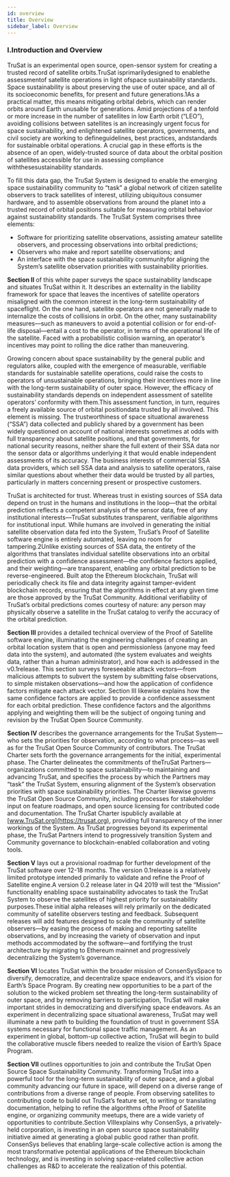 ```yaml
---
id: overview
title: Overview
sidebar_label: Overview
---
```


### I.Introduction and Overview

TruSat is an experimental open source, open-sensor system for creating a trusted record of satellite orbits.TruSat isprimarilydesigned to enablethe assessmentof satellite operations in light ofspace sustainability standards. Space sustainability is about preserving the use of outer space, and all of its socioeconomic benefits, for present and future generations.1As a practical matter, this means mitigating orbital debris, which can render orbits around Earth unusable for generations. Amid projections of a tenfold or more increase in the number of satellites in low Earth orbit (“LEO”), avoiding collisions between satellites is an increasingly urgent focus for space sustainability, and enlightened satellite operators, governments, and civil society are working to defineguidelines, best practices, andstandards for sustainable orbital operations. A crucial gap in these efforts is the absence of an open, widely-trusted source of data about the orbital position of satellites accessible for use in assessing compliance withthesesustainability standards.

To fill this data gap, the TruSat System is designed to enable the emerging space sustainability community to “task” a global network of citizen satellite observers to track satellites of interest, utilizing ubiquitous consumer hardware, and to assemble observations from around the planet into a trusted record of orbital positions suitable for measuring orbital behavior against sustainability standards. The TruSat System comprises three elements:

- Software for prioritizing satellite observations, assisting amateur satellite observers, and processing observations into orbital predictions;
- Observers who make and report satellite observations; and
- An interface with the space sustainability communityfor aligning the System’s satellite observation priorities with sustainability priorities.

**Section II** of this white paper surveys the space sustainability landscape and situates TruSat within it. It describes an externality in the liability framework for space that leaves the incentives of satellite operators misaligned with the common interest in the long-term sustainability of spaceflight. On the one hand, satellite operators are not generally made to internalize the costs of collisions in orbit. On the other, many sustainability measures—such as maneuvers to avoid a potential collision or for end-of-life disposal—entail a cost to the operator, in terms of the operational life of the satellite. Faced with a probabilistic collision warning, an operator’s incentives may point to rolling the dice rather than maneuvering.

Growing concern about space sustainability by the general public and regulators alike, coupled with the emergence of measurable, verifiable standards for sustainable satellite operations, could raise the costs to operators of unsustainable operations, bringing their incentives more in line with the long-term sustainability of outer space. However, the efficacy of sustainability standards depends on independent assessment of satellite operators’ conformity with them.This assessment function, in turn, requires a freely available source of orbital positiondata trusted by all involved. This element is missing. The trustworthiness of space situational awareness (“SSA”) data collected and publicly shared by a government has been widely questioned on account of national interests sometimes at odds with full transparency about satellite positions, and that governments, for national security reasons, neither share the full extent of their SSA data nor the sensor data or algorithms underlying it that would enable independent assessments of its accuracy. The business interests of commercial SSA data providers, which sell SSA data and analysis to satellite operators, raise similar questions about whether their data would be trusted by all parties, particularly in matters concerning present or prospective customers.

TruSat is architected for trust. Whereas trust in existing sources of SSA data depend on trust in the humans and institutions in the loop—that the orbital prediction reflects a competent analysis of the sensor data, free of any institutional interests—TruSat substitutes transparent, verifiable algorithms for institutional input. While humans are involved in generating the initial satellite observation data fed into the System, TruSat’s Proof of Satellite software engine is entirely automated, leaving no room for tampering.2Unlike existing sources of SSA data, the entirety of the algorithms that translates individual satellite observations into an orbital prediction with a confidence assessment—the confidence factors applied, and their weighting—are transparent, enabling any orbital prediction to be reverse-engineered. Built atop the Ethereum blockchain, TruSat will periodically check its file and data integrity against tamper-evident blockchain records, ensuring that the algorithms in effect at any given time are those approved by the TruSat Community. Additional verifiability of TruSat’s orbital predictions comes courtesy of nature: any person may physically observe a satellite in the TruSat catalog to verify the accuracy of the orbital prediction.

**Section III** provides a detailed technical overview of the Proof of Satellite software engine, illuminating the engineering challenges of creating an orbital location system that is open and permissionless (anyone may feed data into the system), and automated (the system evaluates and weights data, rather than a human administrator), and how each is addressed in the v0.1release. This section surveys foreseeable attack vectors—from malicious attempts to subvert the system by submitting false observations, to simple mistaken observations—and how the application of confidence factors mitigate each attack vector. Section III likewise explains how the same confidence factors are applied to provide a confidence assessment for each orbital prediction. These confidence factors and the algorithms applying and weighting them will be the subject of ongoing tuning and revision by the TruSat Open Source Community.

**Section IV** describes the governance arrangements for the TruSat System—who sets the priorities for observation, according to what process—as well as for the TruSat Open Source Community of contributors. The TruSat Charter sets forth the governance arrangements for the initial, experimental phase. The Charter delineates the commitments of theTruSat Partners—organizations committed to space sustainability—to maintaining and advancing TruSat, and specifies the process by which the Partners may “task” the TruSat System, ensuring alignment of the System’s observation priorities with space sustainability priorities. The Charter likewise governs the TruSat Open Source Community, including processes for stakeholder input on feature roadmaps, and open source licensing for contributed code and documentation. The TruSat Charter ispublicly available at [www.TruSat.org](https://trusat.org), providing full transparency of the inner workings of the System. As TruSat progresses beyond its experimental phase, the TruSat Partners intend to progressively transition System and Community governance to blockchain-enabled collaboration and voting tools.

**Section V** lays out a provisional roadmap for further development of the TruSat software over 12-18 months. The version 0.1release is a relatively limited prototype intended primarily to validate and refine the Proof of Satellite engine.A version 0.2 release later in Q4 2019 will test the “Mission” functionality enabling space sustainability advocates to task the TruSat System to observe the satellites of highest priority for sustainability purposes.These initial alpha releases will rely primarily on the dedicated community of satellite observers testing and feedback. Subsequent releases will add features designed to scale the community of satellite observers—by easing the process of making and reporting satellite observations, and by increasing the variety of observation and input methods accommodated by the software—and fortifying the trust architecture by migrating to Ethereum mainnet and progressively decentralizing the System’s governance.

**Section VI** locates TruSat within the broader mission of ConsenSysSpace to diversify, democratize, and decentralize space endeavors, and it’s vision for Earth’s Space Program. By creating new opportunities to be a part of the solution to the wicked problem set threating the long-term sustainability of outer space, and by removing barriers to participation, TruSat will make important strides in democratizing and diversifying space endeavors. As an experiment in decentralizing space situational awareness, TruSat may well illuminate a new path to building the foundation of trust in government SSA systems necessary for functional space traffic management. As an experiment in global, bottom-up collective action, TruSat will begin to build the collaborative muscle fibers needed to realize the vision of Earth’s Space Program.

**Section VII** outlines opportunities to join and contribute the TruSat Open Source Space Sustainability Community. Transforming TruSat into a powerful tool for the long-term sustainability of outer space, and a global community advancing our future in space, will depend on a diverse range of contributions from a diverse range of people. From observing satellites to contributing code to build out TruSat’s feature set, to writing or translating documentation, helping to refine the algorithms ofthe Proof of Satellite engine, or organizing community meetups, there are a wide variety of opportunities to contribute.Section VIIIexplains why ConsenSys, a privately-held corporation, is investing in an open source space sustainability initiative aimed at generating a global public good rather than profit. ConsenSys believes that enabling large-scale collective action is among the most transformative potential applications of the Ethereum blockchain technology, and is investing in solving space-related collective action challenges as R&D to accelerate the realization of this potential.
